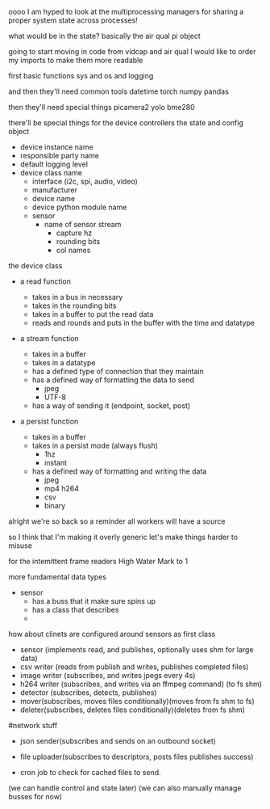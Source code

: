 oooo I am hyped to look at the multiprocessing managers for sharing a proper system state across processes!

what would be in the state?
basically the air qual pi object


going to start moving in code from vidcap and air qual
I would like to order my imports to make them more readable

first basic functions
sys and os and logging

and then they'll need common tools
datetime
torch
numpy
pandas

then they'll need special things
picamera2
yolo
bme280



there'll be special things for the device controllers
the state and config object
- device instance name
- responsible party name
- default logging level
- device class name
  - interface (i2c, spi, audio, video)
  - manufacturer
  - device name
  - device python module name
  - sensor
    - name of sensor stream
      - capture hz
      - rounding bits
      - col names


the device class
- a read function
  - takes in a bus in necessary
  - takes in the rounding bits
  - takes in a buffer to put the read data
  - reads and rounds and puts in the buffer with the time and datatype

- a stream function
  - takes in a buffer
  - takes in a datatype
  - has a defined type of connection that they maintain
  - has a defined way of formatting the data to send
    - jpeg
    - UTF-8
  - has a way of sending it (endpoint, socket, post)

- a persist function
  - takes in a buffer
  - takes in a persist mode (always flush)
    - 1hz
    - instant
  - has a defined way of formatting and writing the data
    - jpeg
    - mp4 h264
    - csv
    - binary



alright we're so back
so a reminder all workers will have a source

so I think that I'm making it overly generic
let's make things harder to misuse

for the intemittent frame readers High Water Mark to 1

more fundamental data types
- sensor
  - has a buss that it make sure spins up
  - has a class that describes
  - 

how about clinets are configured around sensors as first class
- sensor (implements read, and publishes, optionally uses shm for large data)
- csv writer (reads from publish and writes, publishes completed files)
- image writer (subscribes, and writes jpegs every 4s)
- h264 writer (subscribes, and writes via an ffmpeg command) (to fs shm)
- detector (subscribes, detects, publishes)
- mover(subscribes, moves files conditionally)(moves from fs shm to fs)
- deleter(subscribes, deletes files conditionally)(deletes from fs shm)

#network stuff
- json sender(subscribes and sends on an outbound socket)
- file uploader(subscribes to descriptors, posts files publishes success)

- cron job to check for cached files to send. 

(we can handle control and state later)
(we can also manually manage busses for now)



























